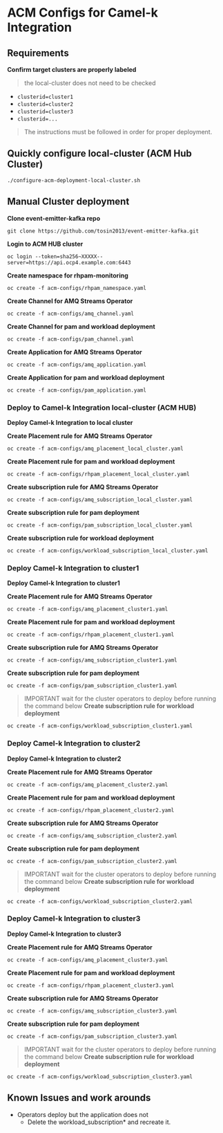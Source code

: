 # ACM Configs for Camel-k Integration

## Requirements 
**Confirm target clusters are properly labeled**
> the local-cluster does not need to be checked
*  `clusterid=cluster1`
*  `clusterid=cluster2`
*  `clusterid=cluster3`
*  `clusterid=...`
> The instructions must be followed in order for proper deployment. 

## Quickly configure local-cluster (ACM Hub Cluster)
```
./configure-acm-deployment-local-cluster.sh 
```


## Manual Cluster deployment 
**Clone event-emitter-kafka repo**
```
git clone https://github.com/tosin2013/event-emitter-kafka.git
```

**Login to ACM HUB cluster**
```
oc login --token=sha256~XXXXX--server=https://api.ocp4.example.com:6443
```

**Create namespace for rhpam-monitoring**
```
oc create -f acm-configs/rhpam_namespace.yaml
```

**Create Channel for AMQ Streams Operator**
```
oc create -f acm-configs/amq_channel.yaml
```

**Create Channel for pam and workload deployment**
```
oc create -f acm-configs/pam_channel.yaml
```

**Create Application for  AMQ Streams Operator**
```
oc create -f acm-configs/amq_application.yaml
```

**Create Application for pam and workload deployment**
```
oc create -f acm-configs/pam_application.yaml
```

### Deploy to Camel-k Integration local-cluster (ACM HUB)
**Deploy Camel-k Integration to local cluster**

**Create Placement rule for AMQ Streams Operator**
```
oc create -f acm-configs/amq_placement_local_cluster.yaml
```

**Create Placement rule for pam and workload deployment**
```
oc create -f acm-configs/rhpam_placement_local_cluster.yaml 
```

**Create subscription rule for AMQ Streams Operator**
```
oc create -f acm-configs/amq_subscription_local_cluster.yaml
```

**Create subscription rule for pam deployment**
```
oc create -f acm-configs/pam_subscription_local_cluster.yaml
```

**Create subscription rule for workload deployment**
```
oc create -f acm-configs/workload_subscription_local_cluster.yaml
```


### Deploy Camel-k Integration  to cluster1 

**Deploy Camel-k Integration to cluster1**

**Create Placement rule for AMQ Streams Operator**
```
oc create -f acm-configs/amq_placement_cluster1.yaml
```

**Create Placement rule for pam and workload deployment**
```
oc create -f acm-configs/rhpam_placement_cluster1.yaml 
```

**Create subscription rule for AMQ Streams Operator**
```
oc create -f acm-configs/amq_subscription_cluster1.yaml
```

**Create subscription rule for pam deployment**
```
oc create -f acm-configs/pam_subscription_cluster1.yaml
```

> IMPORTANT wait for the cluster operators to deploy before running the command below 
**Create subscription rule for workload deployment**
```
oc create -f acm-configs/workload_subscription_cluster1.yaml
```

### Deploy Camel-k Integration  to cluster2 

**Deploy Camel-k Integration to cluster2**

**Create Placement rule for AMQ Streams Operator**
```
oc create -f acm-configs/amq_placement_cluster2.yaml
```

**Create Placement rule for pam and workload deployment**
```
oc create -f acm-configs/rhpam_placement_cluster2.yaml 
```

**Create subscription rule for AMQ Streams Operator**
```
oc create -f acm-configs/amq_subscription_cluster2.yaml
```

**Create subscription rule for pam deployment**
```
oc create -f acm-configs/pam_subscription_cluster2.yaml
```

> IMPORTANT wait for the cluster operators to deploy before running the command below 
**Create subscription rule for workload deployment**
```
oc create -f acm-configs/workload_subscription_cluster2.yaml
```

### Deploy Camel-k Integration  to cluster3 

**Deploy Camel-k Integration to cluster3**

**Create Placement rule for AMQ Streams Operator**
```
oc create -f acm-configs/amq_placement_cluster3.yaml
```

**Create Placement rule for pam and workload deployment**
```
oc create -f acm-configs/rhpam_placement_cluster3.yaml 
```

**Create subscription rule for AMQ Streams Operator**
```
oc create -f acm-configs/amq_subscription_cluster3.yaml
```

**Create subscription rule for pam deployment**
```
oc create -f acm-configs/pam_subscription_cluster3.yaml
```

> IMPORTANT wait for the cluster operators to deploy before running the command below 
**Create subscription rule for workload deployment**
```
oc create -f acm-configs/workload_subscription_cluster3.yaml
```

## Known Issues and work arounds 
* Operators deploy but the application does not 
  * Delete the workload_subscription* and recreate it. 